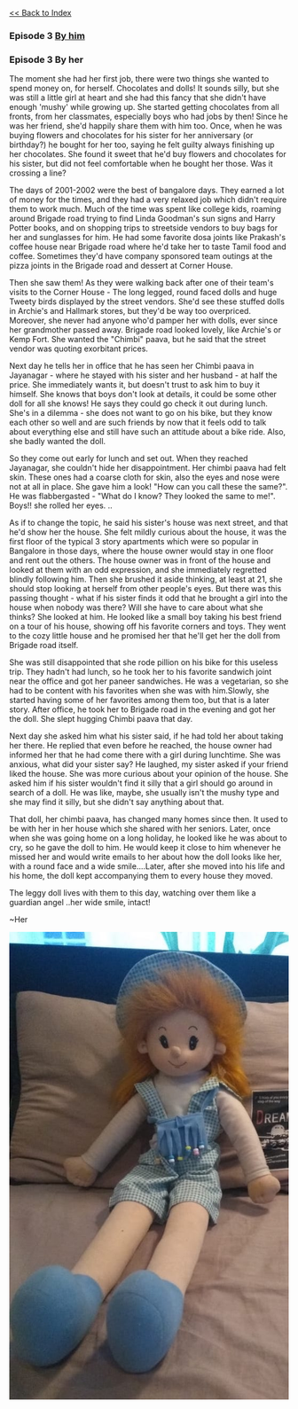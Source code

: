 [<<  Back to Index](index.md)


### Episode 3 [By him](doll_him.md)

### Episode 3 By her

The moment she had her first job, there were two things she wanted to spend money on, for herself. Chocolates and dolls! It sounds silly, but she was still a little girl at heart and she had this fancy that she didn't have enough 'mushy' while growing up. She started getting chocolates from all fronts, from her classmates, especially boys who had jobs by then! Since he was her friend, she'd happily share them with him too. Once, when he was buying flowers and chocolates for his sister for her anniversary (or birthday?) he bought for her too, saying he felt guilty always finishing up her chocolates. She found it sweet that he'd buy flowers and chocolates for his sister, but did not feel comfortable when he bought her those. Was it crossing a line? 

The days of 2001-2002 were the best of bangalore days. They earned a lot of money for the times, and they had a very relaxed job which didn't require them to work much. Much of the time was spent like college kids, roaming around Brigade road trying to find Linda Goodman's sun signs and Harry Potter books, and on shopping trips to streetside vendors to buy bags for her and sunglasses for him. He had some favorite dosa joints like Prakash's coffee house near Brigade road where he'd take her to taste Tamil food and coffee. Sometimes they'd have company sponsored team outings at the pizza joints in the Brigade road and dessert at Corner House.

Then she saw them! As they were walking back after one of their team's visits to the Corner House - The long legged, round faced dolls and huge Tweety birds displayed by the street vendors. She'd see these stuffed dolls in Archie's and Hallmark stores, but they'd be way too overpriced. Moreover, she never had anyone who'd pamper her with dolls, ever since her grandmother passed away. Brigade road looked lovely, like Archie's or Kemp Fort. She wanted the "Chimbi" paava, but he said that the street vendor was quoting exorbitant prices. 

Next day he tells her in office that he has seen her Chimbi paava in Jayanagar - where he stayed with his sister and her husband - at half the price. She immediately wants it, but doesn't trust to ask him to buy it himself. She knows that boys don't look at details, it could be some other doll for all she knows! He says they could go check it out during lunch. She's in a dilemma - she does not want to go on his bike, but they know each other so well and are such friends by now that it feels odd to talk about everything else and still have such an attitude about a bike ride. Also, she badly wanted the doll.  

So they come out early for lunch and set out. When they reached Jayanagar, she couldn't hide her disappointment. Her chimbi paava had felt skin. These ones had a coarse cloth for skin, also the eyes and nose were not at all in place. She gave him a look! "How can you call these the same?". He was flabbergasted  - "What do I know? They looked the same to me!". Boys!! she rolled her eyes. .. 

As if to change the topic, he said his sister's house was next street, and that he'd show her the house. She felt mildly curious about the house, it was the first floor of the typical 3 story apartments which were so popular in Bangalore in those days, where the house owner would stay in one floor and rent out the others. The house owner was in front of the house and looked at them with an odd expression, and she immediately regretted blindly following him. Then she brushed it aside thinking, at least at 21, she should stop looking at herself from other people's eyes. But there was this passing thought - what if his sister finds it odd that he brought a girl into the house when nobody was there? Will she have to care about what she thinks? She looked at him. He looked like a small boy taking his best friend on a tour of his house, showing off his favorite corners and toys. They went to the cozy little house and he promised her that he'll get her the doll from Brigade road itself. 

She was still disappointed that she rode pillion on his bike for this useless trip. They hadn't had lunch, so he took her to his favorite sandwich joint near the office and got her paneer sandwiches. He was a vegetarian, so she had to be content with his favorites when she was with him.Slowly, she started having some of her favorites among them too, but that is a later story. After office, he took her to Brigade road in the evening and got her the doll. She slept hugging Chimbi paava that day. 

Next day she asked him what his sister said, if he had told her about taking her there. He replied that even before he reached, the house owner had informed her that he had come there with a girl during lunchtime. She was anxious, what did your sister say? He laughed, my sister asked if your friend liked the house. She was more curious about your opinion of the house. She asked him if his sister wouldn't find it silly that a girl should go around in search of a doll. He was like, maybe, she usually isn't the mushy type and she may find it silly, but she didn't say anything about that.

That doll, her chimbi paava, has changed many homes since then. It used to be with her in her house which she shared with her seniors. Later, once when she was going home on a long holiday, he looked like he was about to cry, so he gave the doll to him. He would keep it close to him whenever he missed her and would write emails to her about how the doll looks like her, with a round face and a wide smile....Later, after she moved into his life and his home, the doll kept accompanying them to every house they moved.

The leggy doll lives with them to this day, watching over them like a guardian angel ..her wide smile, intact! 


~Her

![Image of Chimbi paava](chimbi2.jpeg)

